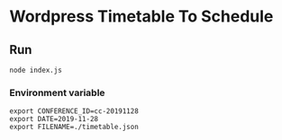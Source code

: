 # Wordpress Timetable To Schedule

## Run

```shell script
node index.js
```

### Environment variable

```shell script
export CONFERENCE_ID=cc-20191128
export DATE=2019-11-28
export FILENAME=./timetable.json
```
